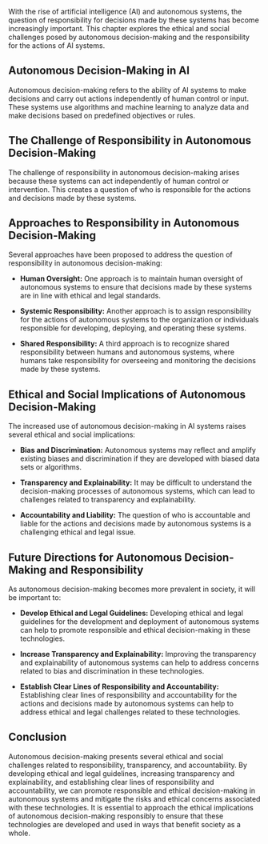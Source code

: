
With the rise of artificial intelligence (AI) and autonomous systems, the question of responsibility for decisions made by these systems has become increasingly important. This chapter explores the ethical and social challenges posed by autonomous decision-making and the responsibility for the actions of AI systems.

Autonomous Decision-Making in AI
--------------------------------

Autonomous decision-making refers to the ability of AI systems to make decisions and carry out actions independently of human control or input. These systems use algorithms and machine learning to analyze data and make decisions based on predefined objectives or rules.

The Challenge of Responsibility in Autonomous Decision-Making
-------------------------------------------------------------

The challenge of responsibility in autonomous decision-making arises because these systems can act independently of human control or intervention. This creates a question of who is responsible for the actions and decisions made by these systems.

Approaches to Responsibility in Autonomous Decision-Making
----------------------------------------------------------

Several approaches have been proposed to address the question of responsibility in autonomous decision-making:

* **Human Oversight:** One approach is to maintain human oversight of autonomous systems to ensure that decisions made by these systems are in line with ethical and legal standards.

* **Systemic Responsibility:** Another approach is to assign responsibility for the actions of autonomous systems to the organization or individuals responsible for developing, deploying, and operating these systems.

* **Shared Responsibility:** A third approach is to recognize shared responsibility between humans and autonomous systems, where humans take responsibility for overseeing and monitoring the decisions made by these systems.

Ethical and Social Implications of Autonomous Decision-Making
-------------------------------------------------------------

The increased use of autonomous decision-making in AI systems raises several ethical and social implications:

* **Bias and Discrimination:** Autonomous systems may reflect and amplify existing biases and discrimination if they are developed with biased data sets or algorithms.

* **Transparency and Explainability:** It may be difficult to understand the decision-making processes of autonomous systems, which can lead to challenges related to transparency and explainability.

* **Accountability and Liability:** The question of who is accountable and liable for the actions and decisions made by autonomous systems is a challenging ethical and legal issue.

Future Directions for Autonomous Decision-Making and Responsibility
-------------------------------------------------------------------

As autonomous decision-making becomes more prevalent in society, it will be important to:

* **Develop Ethical and Legal Guidelines:** Developing ethical and legal guidelines for the development and deployment of autonomous systems can help to promote responsible and ethical decision-making in these technologies.

* **Increase Transparency and Explainability:** Improving the transparency and explainability of autonomous systems can help to address concerns related to bias and discrimination in these technologies.

* **Establish Clear Lines of Responsibility and Accountability:** Establishing clear lines of responsibility and accountability for the actions and decisions made by autonomous systems can help to address ethical and legal challenges related to these technologies.

Conclusion
----------

Autonomous decision-making presents several ethical and social challenges related to responsibility, transparency, and accountability. By developing ethical and legal guidelines, increasing transparency and explainability, and establishing clear lines of responsibility and accountability, we can promote responsible and ethical decision-making in autonomous systems and mitigate the risks and ethical concerns associated with these technologies. It is essential to approach the ethical implications of autonomous decision-making responsibly to ensure that these technologies are developed and used in ways that benefit society as a whole.

